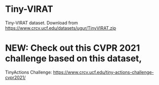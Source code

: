 # Tiny-VIRAT
Tiny-VIRAT dataset. Download from https://www.crcv.ucf.edu/datasets/ugur/TinyVIRAT.zip

# NEW: Check out this CVPR 2021 challenge based on this dataset,

TinyActions Challenge: https://www.crcv.ucf.edu/tiny-actions-challenge-cvpr2021/

